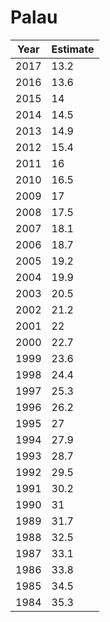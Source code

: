 # Palau

| Year | Estimate |
| ---- | -------- |
| 2017 | 13.2 |
| 2016 | 13.6 |
| 2015 | 14 |
| 2014 | 14.5 |
| 2013 | 14.9 |
| 2012 | 15.4 |
| 2011 | 16 |
| 2010 | 16.5 |
| 2009 | 17 |
| 2008 | 17.5 |
| 2007 | 18.1 |
| 2006 | 18.7 |
| 2005 | 19.2 |
| 2004 | 19.9 |
| 2003 | 20.5 |
| 2002 | 21.2 |
| 2001 | 22 |
| 2000 | 22.7 |
| 1999 | 23.6 |
| 1998 | 24.4 |
| 1997 | 25.3 |
| 1996 | 26.2 |
| 1995 | 27 |
| 1994 | 27.9 |
| 1993 | 28.7 |
| 1992 | 29.5 |
| 1991 | 30.2 |
| 1990 | 31 |
| 1989 | 31.7 |
| 1988 | 32.5 |
| 1987 | 33.1 |
| 1986 | 33.8 |
| 1985 | 34.5 |
| 1984 | 35.3 |